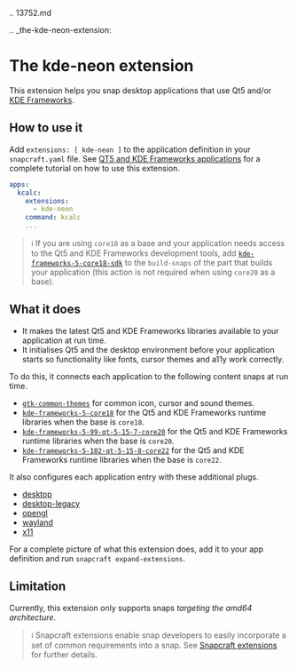 .. 13752.md

.. _the-kde-neon-extension:

# The kde-neon extension

This extension helps you snap desktop applications that use Qt5 and/or [KDE Frameworks](https://kde.org/products/frameworks/).

## How to use it

Add `extensions: [ kde-neon ]` to the application definition in your `snapcraft.yaml` file. See [QT5 and KDE Frameworks applications](/t/qt5-and-kde-frameworks-applications/13753) for a complete tutorial on how to use this extension.

```yaml
apps:
  kcalc:
    extensions:
      - kde-neon
    command: kcalc
    ...
```

> ℹ If you are using `core18` as a base and your application needs access to the Qt5 and KDE Frameworks development tools, add [`kde-frameworks-5-core18-sdk`](https://snapcraft.io/kde-frameworks-5-core18-sdk) to the `build-snaps` of the part that builds your application (this action is not required when using `core20` as a base).

## What it does

* It makes the latest Qt5 and KDE Frameworks libraries available to your application at run time.
* It initialises Qt5 and the desktop environment before your application starts so functionality like fonts, cursor themes and a11y work correctly.

To do this, it connects each application to the following content snaps at run time.

- [`gtk-common-themes`](https://snapcraft.io/gtk-common-themes) for common icon, cursor and sound themes.
- [`kde-frameworks-5-core18`](https://snapcraft.io/kde-frameworks-5-core18) for the Qt5 and KDE Frameworks runtime libraries when the base is `core18`.
- [`kde-frameworks-5-99-qt-5-15-7-core20`](https://snapcraft.io/kde-frameworks-5-99-qt-5-15-7-core20) for the Qt5 and KDE Frameworks runtime libraries when the base is `core20`.
- [`kde-frameworks-5-102-qt-5-15-8-core22`](https://snapcraft.io/kde-frameworks-5-102-qt-5-15-8-core22) for the Qt5 and KDE Frameworks runtime libraries when the base is `core22`.


It also configures each application entry with these additional plugs.

- [desktop](/t/the-desktop-interface/7783)
- [desktop-legacy](/t/the-desktop-interface/7783)
- [opengl](/t/the-opengl-interface/7894)
- [wayland](/t/the-wayland-interface/7784)
- [x11](/t/the-x11-interface/7785)

For a complete picture of what this extension does, add it to your app definition and  run `snapcraft expand-extensions`.

## Limitation
Currently, this extension only supports snaps _targeting the amd64 architecture_.

> ℹ  Snapcraft extensions enable snap developers to easily incorporate a set of common requirements into a snap. See [Snapcraft extensions](/t/snapcraft-extensions/13486) for further details.